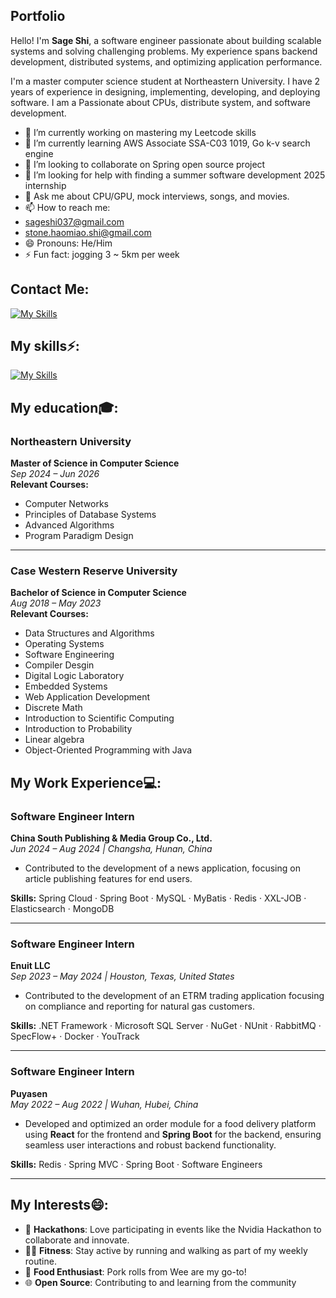 ## Portfolio

Hello! I'm **Sage Shi**, a software engineer passionate about building scalable systems and solving challenging problems. My experience spans backend development, distributed systems, and optimizing application performance.

I'm a master computer science student at Northeastern University. I have 2 years of experience in designing, implementing, developing, and deploying software. I am a Passionate about CPUs, distribute system, and software development.

- 🔭 I’m currently working on mastering my Leetcode skills 
- 🌱 I’m currently learning AWS Associate SSA-C03 1019, Go k-v search engine
- 👯 I’m looking to collaborate on Spring open source project
- 🤔 I’m looking for help with finding a summer software development 2025 internship
- 💬 Ask me about CPU/GPU, mock interviews, songs, and movies. 
- 📫 How to reach me:
- sageshi037@gmail.com
- stone.haomiao.shi@gmail.com
- 😄 Pronouns: He/Him
- ⚡ Fun fact: jogging 3 ~ 5km per week

## Contact Me:
[![My Skills](https://skillicons.dev/icons?i=linkedin)](https://www.linkedin.com/in/stoneshi2000/)

## My skills⚡:
[![My Skills](https://skillicons.dev/icons?i=java,py,dotnet,aws,gcp,react,mysql,redis,ts,mongodb,docker,jenkins&perline=6)](https://skillicons.dev)


## My education🎓:
### **Northeastern University**
**Master of Science in Computer Science**  
_Sep 2024 – Jun 2026_  
**Relevant Courses:**
- Computer Networks
- Principles of Database Systems
- Advanced Algorithms
- Program Paradigm Design
---

### **Case Western Reserve University**  
**Bachelor of Science in Computer Science**  
_Aug 2018 – May 2023_  
**Relevant Courses:**
- Data Structures and Algorithms
- Operating Systems
- Software Engineering
- Compiler Desgin
- Digital Logic Laboratory
- Embedded Systems
- Web Application Development
- Discrete Math
- Introduction to Scientific Computing
- Introduction to Probability
- Linear algebra
- Object-Oriented Programming with Java


## My Work Experience💻:

### **Software Engineer Intern**  
**China South Publishing & Media Group Co., Ltd.**  
_Jun 2024 – Aug 2024 | Changsha, Hunan, China_

- Contributed to the development of a news application, focusing on article publishing features for end users.

**Skills:** Spring Cloud · Spring Boot · MySQL · MyBatis · Redis · XXL-JOB · Elasticsearch · MongoDB

---

### **Software Engineer Intern**  
**Enuit LLC**  
_Sep 2023 – May 2024 | Houston, Texas, United States_

- Contributed to the development of an ETRM trading application focusing on compliance and reporting for natural gas customers.

**Skills:** .NET Framework · Microsoft SQL Server · NuGet · NUnit · RabbitMQ · SpecFlow+ · Docker · YouTrack

---

### **Software Engineer Intern**  
**Puyasen**  
_May 2022 – Aug 2022 | Wuhan, Hubei, China_

- Developed and optimized an order module for a food delivery platform using **React** for the frontend and **Spring Boot** for the backend, ensuring seamless user interactions and robust backend functionality.

**Skills:** Redis · Spring MVC · Spring Boot · Software Engineers

---


## My Interests😄:
- 🚀 **Hackathons**: Love participating in events like the Nvidia Hackathon to collaborate and innovate.  
- 🏃‍♂️ **Fitness**: Stay active by running and walking as part of my weekly routine.  
- 🍱 **Food Enthusiast**: Pork rolls from Wee are my go-to!  
- 🌐 **Open Source**: Contributing to and learning from the community









<!--
**stone-coding/stone-coding** is a ✨ _special_ ✨ repository because its `README.md` (this file) appears on your GitHub profile.

Here are some ideas to get you started:

- 🔭 I’m currently working on ...
- 🌱 I’m currently learning ...
- 👯 I’m looking to collaborate on ...
- 🤔 I’m looking for help with ...
- 💬 Ask me about ...
- 📫 How to reach me: ...
- 😄 Pronouns: ...
- ⚡ Fun fact: ...
-->
